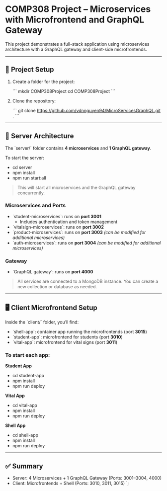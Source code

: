 # COMP308 Project – Microservices with Microfrontend and GraphQL Gateway

This project demonstrates a full-stack application using microservices architecture with a GraphQL gateway and client-side microfrontends.

---

## 📁 Project Setup

1. Create a folder for the project:

    \`\`\`
    mkdir COMP308Project
    cd COMP308Project
    \`\`\`

2. Clone the repository:

    \`\`\`
    git clone https://github.com/vdnnguyen94/MicroServicesGraphQL.git .
    \`\`\`

---

## 🚀 Server Architecture

The \`server/\` folder contains **4 microservices** and **1 GraphQL gateway**.

To start the server:


- cd server
- npm install
- npm run start:all

> This will start all microservices and the GraphQL gateway concurrently.

### Microservices and Ports

- \`student-microservices\`: runs on **port 3001**  
    - Includes authentication and token management  
- \`vitalsign-microservices\`: runs on **port 3002**
- \`product-microservices\`: runs on **port 3003** *(can be modified for additional microservices)*
- \`auth-microservices\`: runs on **port 3004** *(can be modified for additional microservices)*

### Gateway

- \`GraphQL gateway\`: runs on **port 4000**

> All services are connected to a MongoDB instance. You can create a new collection or database as needed.

---

## 🖥️ Client Microfrontend Setup

Inside the \`client/\` folder, you’ll find:

- \`shell-app\`: container app running the microfrontends (port **3015**)
- \`student-app\`: microfrontend for students (port **3010**)
- \`vital-app\`: microfrontend for vital signs (port **3011**)

### To start each app:

**Student App**

- cd student-app
- npm install
- npm run deploy


**Vital App**

- cd vital-app
- npm install
- npm run deploy


**Shell App**

- cd shell-app
- npm install
- npm run deploy


---

## ✅ Summary

- Server: 4 Microservices + 1 GraphQL Gateway (Ports: 3001–3004, 4000)
- Client: Microfrontends + Shell (Ports: 3010, 3011, 3015)
`;
